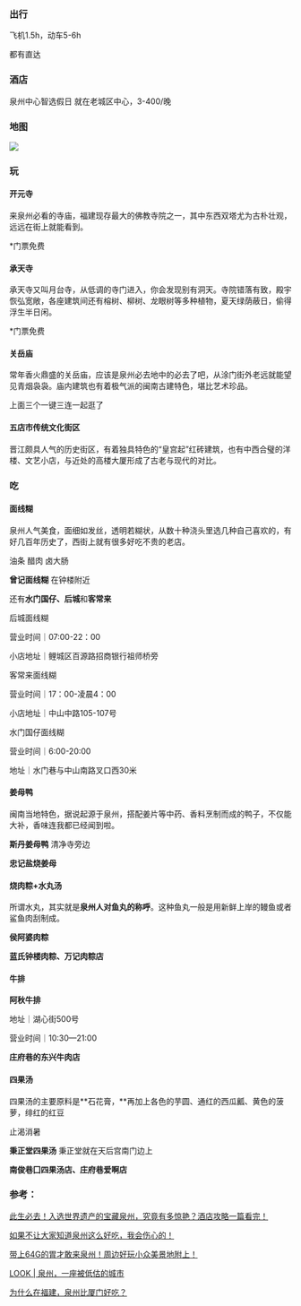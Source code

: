 ### 出行

飞机1.5h，动车5-6h

都有直达



### 酒店

泉州中心智选假日 就在老城区中心，3-400/晚



### 地图

![](https://img.zcool.cn/community/01ff425e4f6c04a801216518865469.png?x-oss-process=image/format,webp/quality,q_100)

### 玩

#### **开元寺**

来泉州必看的寺庙，福建现存最大的佛教寺院之一，其中东西双塔尤为古朴壮观，远远在街上就能看到。

*门票免费

#### **承天寺**

承天寺又叫月台寺，从低调的寺门进入，你会发现别有洞天。寺院错落有致，殿宇恢弘宽敞，各座建筑间还有榕树、柳树、龙眼树等多种植物，夏天绿荫蔽日，偷得浮生半日闲。

*门票免费

#### **关岳庙**

常年香火鼎盛的关岳庙，应该是泉州必去地中的必去了吧，从涂门街外老远就能望见青烟袅袅。庙内建筑也有着极气派的闽南古建特色，堪比艺术珍品。



上面三个一键三连一起逛了



#### **五店市传统文化街区**

晋江颇具人气的历史街区，有着独具特色的“皇宫起”红砖建筑，也有中西合璧的洋楼、文艺小店，与近处的高楼大厦形成了古老与现代的对比。



### 吃

#### **面线糊** 

泉州人气美食，面细如发丝，透明若糊状，从数十种浇头里选几种自己喜欢的，有好几百年历史了，西街上就有很多好吃不贵的老店。

油条 醋肉 卤大肠

**曾记面线糊** 在钟楼附近

还有**水门国仔、后城**和**客常来**



后城面线糊

营业时间｜07:00-22：00

小店地址｜鲤城区百源路招商银行祖师桥旁



客常来面线糊 

营业时间｜17：00-凌晨4：00

小店地址｜中山中路105-107号



水门国仔面线糊 

营业时间｜6:00-20:00

地址｜水门巷与中山南路叉口西30米



#### **姜母鸭**

闽南当地特色，据说起源于泉州，搭配姜片等中药、香料烹制而成的鸭子，不仅能大补，香味连我都已经闻到啦。

**斯丹姜母鸭** 清净寺旁边

**忠记盐烧姜母**



#### 烧肉粽+水丸汤

所谓水丸，其实就是**泉州人对鱼丸的称呼**。这种鱼丸一般是用新鲜上岸的鳗鱼或者鲨鱼肉刮制成。

**侯阿婆肉粽**

**蓝氏钟楼肉粽、万记肉粽店**



#### 牛排

**阿秋牛排**

地址｜湖心街500号

营业时间｜10:30—21:00

**庄府巷的东兴牛肉店**



#### 四果汤

四果汤的主要原料是**石花膏，**再加上各色的芋圆、通红的西瓜瓤、黄色的菠萝，绯红的红豆

止渴消暑

**秉正堂四果汤** 秉正堂就在天后宫南门边上

**南俊巷囗四果汤店、庄府巷爱啊店**



### 参考：

[此生必去！入选世界遗产的宝藏泉州，究竟有多惊艳？酒店攻略一篇看完！](https://mp.weixin.qq.com/s/w8SG_fCKZRegHc5YTlAwiw)

[如果不让大家知道泉州这么好吃，我会伤心的！](https://mp.weixin.qq.com/s/lFUgWV5sUbAEt-yPm2F6lw)

[带上64G的胃才敢来泉州！周边好玩小众美景地附上！](https://mp.weixin.qq.com/s/DeIaHAHj031-EjaMT90iHw)

[LOOK | 泉州，一座被低估的城市](https://mp.weixin.qq.com/s/Twhs6P-Etj9XrewEJesF5A)

[为什么在福建，泉州比厦门好吃？](https://mp.weixin.qq.com/s/e2RZzJG8PqJ3vA3Ih4ErvA)



